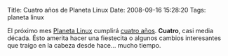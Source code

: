 Title: Cuatro años de Planeta Linux
Date: 2008-09-16 15:28:20
Tags: planeta linux

El próximo mes <a href="http://planetalinux.org" target="_blank">Planeta Linux</a> cumplirá <a href="http://log.damog.net/2004/10/planetalinux/">cuatro años</a>. <strong>Cuatro</strong>, casi media década. Ésto amerita hacer una fiestecita o algunos cambios interesantes que traigo en la cabeza desde hace... mucho tiempo.